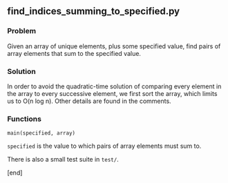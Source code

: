 ## find_indices_summing_to_specified.py


### Problem

Given an array of unique elements, plus some specified value, find pairs of array elements that sum to the specified value.

### Solution

In order to avoid the quadratic-time solution of comparing every element in the array to every successive element, we first sort the array, which limits us to O(n log n). Other details are found in the comments.

### Functions

    main(specified, array)

`specified` is the value to which pairs of array elements must sum to.

There is also a small test suite in `test/`.

[end]
